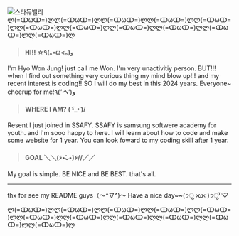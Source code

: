 ![스타듀밸리](https://i.pinimg.com/550x/39/f0/35/39f0355c8cd11432ebe092604045042e.jpg)
ლ(=ↀωↀ=)ლლ(=ↀωↀ=)ლლ(=ↀωↀ=)ლლ(=ↀωↀ=)ლლ(=ↀωↀ=)ლლ(=ↀωↀ=)ლლ(=ↀωↀ=)ლლ(=ↀωↀ=)ლლ(=ↀωↀ=)ლლ(=ↀωↀ=)ლლ(=ↀωↀ=)ლ

>#### HI!! ☆٩(｡•ω<｡)و

I'm Hyo Won Jung! just call me Won.
I'm very unactivitiy person. BUT!!! when I find out something very curious thing my mind blow up!!! and my recent interest is coding!!
SO I will do my best in this 2024 years. Everyone~ cheerup for me!٩(*'へ'*)و


>#### WHERE I AM? \( •︠_•︡ )/

Resent I just joined in SSAFY. SSAFY is samsung softwere academy for youth.
and I'm sooo happy to here. I will learn about how to code and make some website for 1 year.
You can look foward to my coding skill after 1 year.


>#### GOAL ＼＼\(۶•̀ᴗ•́)۶//／／

My goal is simple.
BE NICE and BE BEST. that's all. 


---


thx for see my README guys（〜^∇^)〜
Have a nice day~~(੭ु ›ω‹ )੭ु⁾⁾♡


ლ(=ↀωↀ=)ლლ(=ↀωↀ=)ლლ(=ↀωↀ=)ლლ(=ↀωↀ=)ლლ(=ↀωↀ=)ლლ(=ↀωↀ=)ლლ(=ↀωↀ=)ლლ(=ↀωↀ=)ლლ(=ↀωↀ=)ლლ(=ↀωↀ=)ლლ(=ↀωↀ=)ლ
